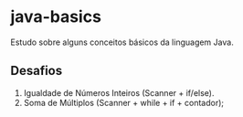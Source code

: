 # java-basics
Estudo sobre alguns conceitos básicos da linguagem Java.

## Desafios
1. Igualdade de Números Inteiros (Scanner + if/else).
2. Soma de Múltiplos (Scanner + while + if + contador);

